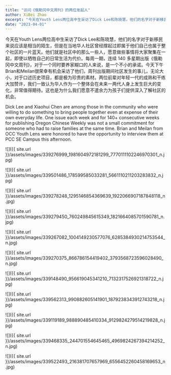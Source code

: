 ```yaml
---
title: "访问《俄勒冈中文周刊》的两位发起人"
author: XiBei Zhao
excerpt: "今天在Youth Lens两位高中生采访了Dick Lee和陈晓慧，他们的名字对于新移民来说应该是相当的陌生，但是在当地华人社区曾经撑起过即属于他们自己也属于整个社区的一片蓝天。他们就是社区中的那么一些人，愿意做些事情将大家聚集在一起，即使以牺牲自己的日常生活为代价。每周一期，连续 140 多星期出版《俄勒冈中文周刊》，对于一个同时要养家糊口的人来说，是一个不小的承诺。今天下午Brian和Meilan很荣幸有机会采访了他们，周刊出版期间社区发生的事儿，无论大小，对于口述历史项目，都是极为珍贵的素材。两位前辈对年轻一代的成熟和干练大加赞许，我们一致认为华人作为一个整体会在未来一两代人身上发生巨大的变化，非常值得期待。这也是为什么我们愿意不遣余力为孩子们提供深入了解社区的机会。"
date: "2023-04-01"
---
```


今天在Youth Lens两位高中生采访了Dick Lee和陈晓慧，他们的名字对于新移民来说应该是相当的陌生，但是在当地华人社区曾经撑起过即属于他们自己也属于整个社区的一片蓝天。他们就是社区中的那么一些人，愿意做些事情将大家聚集在一起，即使以牺牲自己的日常生活为代价。每周一期，连续 140 多星期出版《俄勒冈中文周刊》，对于一个同时要养家糊口的人来说，是一个不小的承诺。今天下午Brian和Meilan很荣幸有机会采访了他们，周刊出版期间社区发生的事儿，无论大小，对于口述历史项目，都是极为珍贵的素材。两位前辈对年轻一代的成熟和干练大加赞许，我们一致认为华人作为一个整体会在未来一两代人身上发生巨大的变化，非常值得期待。这也是为什么我们愿意不遣余力为孩子们提供深入了解社区的机会。

Dick Lee and Xiaohui Chen are among those in the community who were willing to do something to bring people together even at expense of their own everyday life. One issue each week and for 140+ consecutive weeks for publishing Oregon Chinese Weekly was not a small commitment for someone who had to raise families at the same time. Brian and Meilan from OCC Youth Lens were honored to have the opportunity to interview them at PCC SE Campus this afternoon.

![]({{ site.url }}/assets/images/339276999_1981604972181299_7770111102246970301_n.jpg)

![]({{ site.url }}/assets/images/339501486_178599585033281_5661110211203283832_n.jpg)

![]({{ site.url }}/assets/images/339278248_1295146854369639_1922066907187848118_n.jpg)

![]({{ site.url }}/assets/images/339279450_760249845615349_1821664085701590781_n.jpg)

![]({{ site.url }}/assets/images/339267082_1004149230577076_6285384930214753544_n.jpg)

![]({{ site.url }}/assets/images/339270375_866786154419402_3793568723596028490_n.jpg)

![]({{ site.url }}/assets/images/339148490_956619045341210_7132317526921318722_n.jpg)

![]({{ site.url }}/assets/images/339562313_990882605141901_1879238343912743218_n.jpg)

![]({{ site.url }}/assets/images/339119189_988890485410334_9129824279514219828_n.jpg)

![]({{ site.url }}/assets/images/339468335_244701554645465_4969824267394214252_n.jpg)

![]({{ site.url }}/assets/images/339522493_216381707657969_6556452260458169653_n.jpg)
